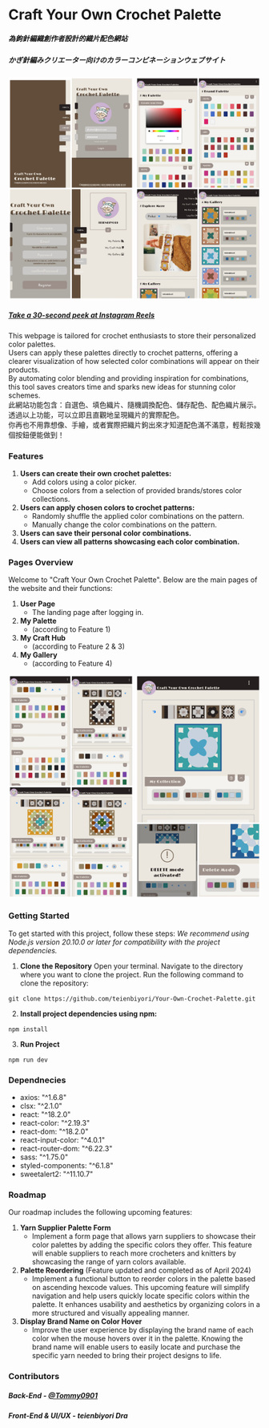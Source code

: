 # Craft Your Own Crochet Palette 
##### 為鉤針編織創作者設計的織片配色網站
##### かぎ針編みクリエーター向けのカラーコンビネーションウェブサイト

<div>
<img src="screenshots/landingPage.jpg" alt="LandingPages" style="width: 250px;">
<img src="screenshots/paletteGallery.jpg" alt="paletteGallery" style="width: 250px;">
</div>

##### [Take a 30-second peek at Instagram Reels](https://www.instagram.com/reel/C6hBS7hPK5p/)

This webpage is tailored for crochet enthusiasts to store their personalized color palettes.<br> 
Users can apply these palettes directly to crochet patterns, offering a clearer visualization of how selected color combinations will appear on their products.<br>
By automating color blending and providing inspiration for combinations, this tool saves creators time and sparks new ideas for stunning color schemes.<br>
此網站功能包含：自選色、填色織片、隨機調換配色、儲存配色、配色織片展示。<br>
透過以上功能，可以立即且直觀地呈現織片的實際配色。<br>
你再也不用靠想像、手繪，或者實際把織片鉤出來才知道配色滿不滿意，輕鬆按幾個按鈕便能做到！<br>

### Features
1. **Users can create their own crochet palettes:**
   - Add colors using a color picker.
   - Choose colors from a selection of provided brands/stores color collections.
2. **Users can apply chosen colors to crochet patterns:**
   - Randomly shuffle the applied color combinations on the pattern.
   - Manually change the color combinations on the pattern.
3. **Users can save their personal color combinations.**
4. **Users can view all patterns showcasing each color combination.**<br>

### Pages Overview
Welcome to "Craft Your Own Crochet Palette". Below are the main pages of the website and their functions:
1. **User Page**
   - The landing page after logging in.
2. **My Palette**
   - (according to Feature 1)
3. **My Craft Hub**
   - (according to Feature 2 & 3)
4. **My Gallery**
   - (according to Feature 4)<br>

<div>
<img src="screenshots/craftPageFn.jpg" alt="craftPageFn1" style="width: 250px;">
<img src="screenshots/craftPageFn2.jpg" alt="craftPageFn2" style="width: 250px;">
</div>

### Getting Started
To get started with this project, follow these steps:
_We recommend using Node.js version 20.10.0 or later for compatibility with the project dependencies._
1. **Clone the Repository**
Open your terminal.
Navigate to the directory where you want to clone the project.
Run the following command to clone the repository:
```
git clone https://github.com/teienbiyori/Your-Own-Crochet-Palette.git
```
2. **Install project dependencies using npm:**
```
npm install
```
3. **Run Project**
```
npm run dev
```

### Dependnecies
- axios: "^1.6.8"
- clsx: "^2.1.0"
- react: "^18.2.0"
- react-color: "^2.19.3"
- react-dom: "^18.2.0"
- react-input-color: "^4.0.1"
- react-router-dom: "^6.22.3"
- sass: "^1.75.0"
- styled-components: "^6.1.8"
- sweetalert2: "^11.10.7"<br>

### Roadmap
Our roadmap includes the following upcoming features:
1. **Yarn Supplier Palette Form**
   - Implement a form page that allows yarn suppliers to showcase their color palettes by adding the specific colors they offer. This feature will enable suppliers to reach more crocheters and knitters by showcasing the range of yarn colors available. 
2. **Palette Reordering** (Feature updated and completed as of April 2024)
   - Implement a functional button to reorder colors in the palette based on ascending hexcode values. This upcoming feature will simplify navigation and help users quickly locate specific colors within the palette. It enhances usability and aesthetics by organizing colors in a more structured and visually appealing manner.
3. **Display Brand Name on Color Hover**
   - Improve the user experience by displaying the brand name of each color when the mouse hovers over it in the palette. Knowing the brand name will enable users to easily locate and purchase the specific yarn needed to bring their project designs to life.


### Contributors
##### Back-End - [@Tommy0901](https://github.com/Tommy0901)
##### Front-End & UI/UX - **teienbiyori Dra**

